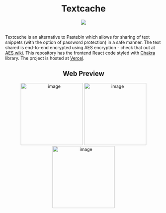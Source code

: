 <h1 align="center">
  Textcache
</h1>
<div align="center">
  <img src="https://skillicons.dev/icons?i=react,vite,vercel" />
</div>

<br/>

<p>
  Textcache is an alternative to Pastebin which allows for sharing of text snippets (with the option of password protection)    in a safe manner. The text shared is end-to-end encrypted using AES encryption - check that out at 
  <a href="https://en.wikipedia.org/wiki/Advanced_Encryption_Standard">AES wiki</a>. 
  This repository has the frontend React code styled with <a href="https://v2.chakra-ui.com/">Chakra</a> library. The 
  project is hosted at <a href="https://text-cache.vercel.app/">Vercel</a>.
</p>

<h2 align="center">
  Web Preview
</h2>

<div align="center">
  <img width="200" alt="image" src="https://github.com/user-attachments/assets/47ffdb30-e6f7-4eb8-bdf4-28ad2420f1f6">
  <img width="200" alt="image" src="https://github.com/user-attachments/assets/da16af89-fd32-4e16-bb01-465cb89c5372">
  <img width="200" alt="image" src="https://github.com/user-attachments/assets/b7306d12-181e-43da-9b61-43b9d442a928">
</div>

